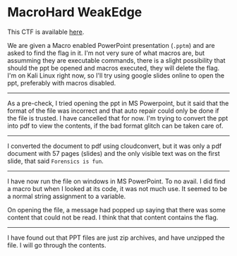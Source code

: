 # MacroHard WeakEdge

This CTF is available [here](https://play.picoctf.org/practice/challenge/130?category=4&page=1&solved=1).

We are given a Macro enabled PowerPoint presentation (`.pptm`) and are asked to find the flag in it. I'm not very sure of what macros are, but assumming they are executable commands, there is a slight possibility that should the ppt be opened and macros executed, they will delete the flag. I'm on Kali Linux right now, so I'll try using google slides online to open the ppt, preferably with macros disabled.

---

As a pre-check, I tried opening the ppt in MS Powerpoint, but it said that the format of the file was incorrect and that auto repair could only be done if the file is trusted. I have cancelled that for now. I'm trying to convert the ppt into pdf to view the contents, if the bad format glitch can be taken care of.

---

I converted the document to pdf using cloudconvert, but it was only a pdf document with 57 pages (slides) and the only visible text was on the first slide, that said `Forensics is fun`.

---

I have now run the file on windows in MS PowerPoint. To no avail. I did find a macro but when I looked at its code, it was not much use. It seemed to be a normal string assignment to a variable.

On opening the file, a message had popped up saying that there was some content that could not be read. I think that that content contains the flag.

---

I have found out that PPT files are just zip archives, and have unzipped the file. I will go through the contents.
